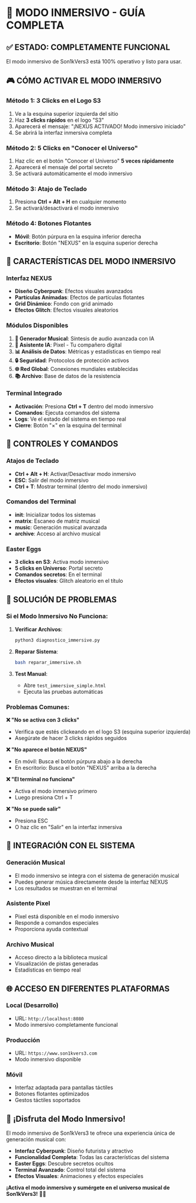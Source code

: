 # 🎵 MODO INMERSIVO - GUÍA COMPLETA

## ✅ **ESTADO: COMPLETAMENTE FUNCIONAL**

El modo inmersivo de Son1kVers3 está 100% operativo y listo para usar.

## 🎮 **CÓMO ACTIVAR EL MODO INMERSIVO**

### **Método 1: 3 Clicks en el Logo S3**
1. Ve a la esquina superior izquierda del sitio
2. Haz **3 clicks rápidos** en el logo "S3"
3. Aparecerá el mensaje: "¡NEXUS ACTIVADO! Modo inmersivo iniciado"
4. Se abrirá la interfaz inmersiva completa

### **Método 2: 5 Clicks en "Conocer el Universo"**
1. Haz clic en el botón "Conocer el Universo" **5 veces rápidamente**
2. Aparecerá el mensaje del portal secreto
3. Se activará automáticamente el modo inmersivo

### **Método 3: Atajo de Teclado**
1. Presiona **Ctrl + Alt + H** en cualquier momento
2. Se activará/desactivará el modo inmersivo

### **Método 4: Botones Flotantes**
- **Móvil**: Botón púrpura en la esquina inferior derecha
- **Escritorio**: Botón "NEXUS" en la esquina superior derecha

## 🌟 **CARACTERÍSTICAS DEL MODO INMERSIVO**

### **Interfaz NEXUS**
- **Diseño Cyberpunk**: Efectos visuales avanzados
- **Partículas Animadas**: Efectos de partículas flotantes
- **Grid Dinámico**: Fondo con grid animado
- **Efectos Glitch**: Efectos visuales aleatorios

### **Módulos Disponibles**
1. **🎵 Generador Musical**: Síntesis de audio avanzada con IA
2. **🤖 Asistente IA**: Pixel - Tu compañero digital
3. **📊 Análisis de Datos**: Métricas y estadísticas en tiempo real
4. **🔒 Seguridad**: Protocolos de protección activos
5. **🌐 Red Global**: Conexiones mundiales establecidas
6. **📚 Archivo**: Base de datos de la resistencia

### **Terminal Integrado**
- **Activación**: Presiona **Ctrl + T** dentro del modo inmersivo
- **Comandos**: Ejecuta comandos del sistema
- **Logs**: Ve el estado del sistema en tiempo real
- **Cierre**: Botón "×" en la esquina del terminal

## 🎯 **CONTROLES Y COMANDOS**

### **Atajos de Teclado**
- **Ctrl + Alt + H**: Activar/Desactivar modo inmersivo
- **ESC**: Salir del modo inmersivo
- **Ctrl + T**: Mostrar terminal (dentro del modo inmersivo)

### **Comandos del Terminal**
- **init**: Inicializar todos los sistemas
- **matrix**: Escaneo de matriz musical
- **music**: Generación musical avanzada
- **archive**: Acceso al archivo musical

### **Easter Eggs**
- **3 clicks en S3**: Activa modo inmersivo
- **5 clicks en Universo**: Portal secreto
- **Comandos secretos**: En el terminal
- **Efectos visuales**: Glitch aleatorio en el título

## 🔧 **SOLUCIÓN DE PROBLEMAS**

### **Si el Modo Inmersivo No Funciona:**

1. **Verificar Archivos**:
   ```bash
   python3 diagnostico_immersive.py
   ```

2. **Reparar Sistema**:
   ```bash
   bash reparar_immersive.sh
   ```

3. **Test Manual**:
   - Abre `test_immersive_simple.html`
   - Ejecuta las pruebas automáticas

### **Problemas Comunes**:

**❌ "No se activa con 3 clicks"**
- Verifica que estés clickeando en el logo S3 (esquina superior izquierda)
- Asegúrate de hacer 3 clicks rápidos seguidos

**❌ "No aparece el botón NEXUS"**
- En móvil: Busca el botón púrpura abajo a la derecha
- En escritorio: Busca el botón "NEXUS" arriba a la derecha

**❌ "El terminal no funciona"**
- Activa el modo inmersivo primero
- Luego presiona Ctrl + T

**❌ "No se puede salir"**
- Presiona ESC
- O haz clic en "Salir" en la interfaz inmersiva

## 🎵 **INTEGRACIÓN CON EL SISTEMA**

### **Generación Musical**
- El modo inmersivo se integra con el sistema de generación musical
- Puedes generar música directamente desde la interfaz NEXUS
- Los resultados se muestran en el terminal

### **Asistente Pixel**
- Pixel está disponible en el modo inmersivo
- Responde a comandos especiales
- Proporciona ayuda contextual

### **Archivo Musical**
- Acceso directo a la biblioteca musical
- Visualización de pistas generadas
- Estadísticas en tiempo real

## 🌐 **ACCESO EN DIFERENTES PLATAFORMAS**

### **Local (Desarrollo)**
- URL: `http://localhost:8080`
- Modo inmersivo completamente funcional

### **Producción**
- URL: `https://www.son1kvers3.com`
- Modo inmersivo disponible

### **Móvil**
- Interfaz adaptada para pantallas táctiles
- Botones flotantes optimizados
- Gestos táctiles soportados

## 🎉 **¡Disfruta del Modo Inmersivo!**

El modo inmersivo de Son1kVers3 te ofrece una experiencia única de generación musical con:

- **Interfaz Cyberpunk**: Diseño futurista y atractivo
- **Funcionalidad Completa**: Todas las características del sistema
- **Easter Eggs**: Descubre secretos ocultos
- **Terminal Avanzado**: Control total del sistema
- **Efectos Visuales**: Animaciones y efectos especiales

**¡Activa el modo inmersivo y sumérgete en el universo musical de Son1kVers3!** 🌌🎵
